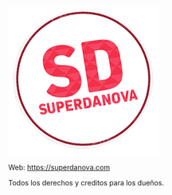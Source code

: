 ![Image text](https://github.com/Juancalero01/WebSuperdanova/blob/main/Frontend/img/logo.png)

Web: https://superdanova.com

Todos los derechos y creditos para los dueños.

